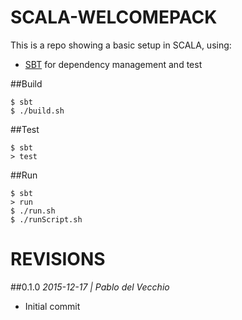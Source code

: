 SCALA-WELCOMEPACK
=================
This is a repo showing a basic setup in SCALA, using:

- [SBT](http://www.scala-sbt.org/) for dependency management and test


##Build
```
$ sbt
$ ./build.sh
```

##Test
```
$ sbt
> test
```

##Run
```
$ sbt
> run
$ ./run.sh
$ ./runScript.sh
```

REVISIONS
=========
##0.1.0
*2015-12-17 | Pablo del Vecchio*

- Initial commit